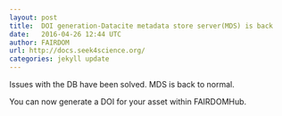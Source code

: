 ```yaml
---
layout: post
title:  DOI generation-Datacite metadata store server(MDS) is back
date:   2016-04-26 12:44 UTC
author: FAIRDOM
url: http://docs.seek4science.org/
categories: jekyll update
---
```

Issues with the DB have been solved. MDS is back to normal.

You can now generate a DOI for your asset within FAIRDOMHub.

